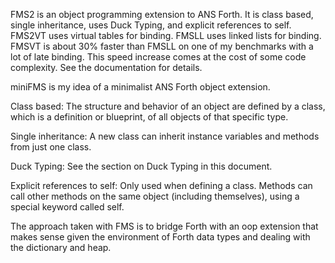 FMS2 is an object programming extension to ANS Forth. It is class based, single inheritance, uses Duck Typing, and explicit references to self.
FMS2VT uses virtual tables for binding. FMSLL uses linked lists for binding. FMSVT is about 30% faster than FMSLL on one of my benchmarks with a lot of late binding. This speed increase comes at the cost of some code complexity. See the documentation for details.

miniFMS is my idea of a minimalist ANS Forth object extension.
 
Class based: The structure and behavior of an object are defined by a class, which is a definition or blueprint, of all objects of that specific type. 

Single inheritance: A new class can inherit instance variables and methods from just one class. 

Duck Typing: See the section on Duck Typing in this document.

Explicit references to self: Only used when defining a class. Methods can call other methods on the same object (including themselves), using a special keyword called self.

The approach taken with FMS is to bridge Forth with an oop extension that makes sense given the environment of Forth data types and dealing with the dictionary and heap.
